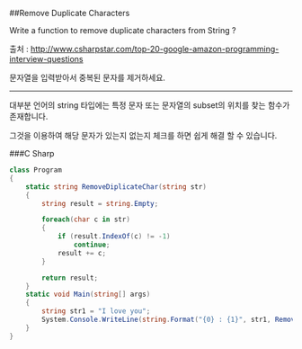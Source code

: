 ##Remove Duplicate Characters

Write a function to remove duplicate characters from String ?

출처 : <http://www.csharpstar.com/top-20-google-amazon-programming-interview-questions>

문자열을 입력받아서 중복된 문자를 제거하세요.

---

대부분 언어의 string 타입에는 특정 문자 또는 문자열의 subset의 위치를 찾는 함수가 존재합니다.  

그것을 이용하여 해당 문자가 있는지 없는지 체크를 하면 쉽게 해결 할 수 있습니다.

###C Sharp

```C#
class Program
{
    static string RemoveDiplicateChar(string str)
    {
        string result = string.Empty;

        foreach(char c in str)
        {
            if (result.IndexOf(c) != -1)
                continue;
            result += c;
        }

        return result;
    }
    static void Main(string[] args)
    {
        string str1 = "I love you";
        System.Console.WriteLine(string.Format("{0} : {1}", str1, RemoveDiplicateChar(str1)));
    }
}
```
